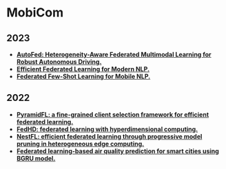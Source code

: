 # MobiCom

## 2023

- **[AutoFed: Heterogeneity-Aware Federated Multimodal Learning for Robust Autonomous Driving.](https://dl.acm.org/doi/pdf/10.1145/3570361.3592517)**
- **[Efficient Federated Learning for Modern NLP.](https://xumengwei.github.io/files/MobiCom23-AdaFL.pdf)**
- **[Federated Few-Shot Learning for Mobile NLP.](https://arxiv.org/pdf/2212.05974)**

## 2022

- **[PyramidFL: a fine-grained client selection framework for efficient federated learning.](https://www.researchgate.net/profile/Mi-Zhang-13/publication/364567253_PyramidFL_a_fine-grained_client_selection_framework_for_efficient_federated_learning/links/636070d596e83c26eb7137f2/PyramidFL-a-fine-grained-client-selection-framework-for-efficient-federated-learning.pdf)**
- **[FedHD: federated learning with hyperdimensional computing.](https://cseweb.ucsd.edu/~x1yu/docs/mobicom2022/zhao2022fedhd.pdf)**
- **[NestFL: efficient federated learning through progressive model pruning in heterogeneous edge computing.](https://dl.acm.org/doi/abs/10.1145/3495243.3558248)**
- **[Federated learning-based air quality prediction for smart cities using BGRU model.](https://dl.acm.org/doi/abs/10.1145/3495243.3558267)**